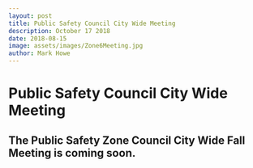 ```yaml
---
layout: post
title: Public Safety Council City Wide Meeting
description: October 17 2018
date: 2018-08-15
image: assets/images/Zone6Meeting.jpg
author: Mark Howe
---
```


# Public Safety Council City Wide Meeting
## The Public Safety Zone Council City Wide Fall Meeting is coming soon.

